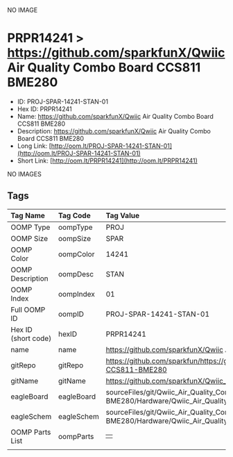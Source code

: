 


  
NO IMAGE  
# PRPR14241 > https://github.com/sparkfunX/Qwiic Air Quality Combo Board CCS811 BME280

- ID: PROJ-SPAR-14241-STAN-01
- Hex ID: PRPR14241
- Name: https://github.com/sparkfunX/Qwiic Air Quality Combo Board CCS811 BME280
- Description: https://github.com/sparkfunX/Qwiic Air Quality Combo Board CCS811 BME280
- Long Link: [http://oom.lt/PROJ-SPAR-14241-STAN-01](http://oom.lt/PROJ-SPAR-14241-STAN-01)
- Short Link: [http://oom.lt/PRPR14241](http://oom.lt/PRPR14241)
  
NO IMAGES  
## Tags
  

|Tag Name|Tag Code|Tag Value|
| :--- | :--- | :--- |
|OOMP Type|oompType|PROJ|
|OOMP Size|oompSize|SPAR|
|OOMP Color|oompColor|14241|
|OOMP Description|oompDesc|STAN|
|OOMP Index|oompIndex|01|
|Full OOMP ID|oompID|PROJ-SPAR-14241-STAN-01|
|Hex ID (short code)|hexID|PRPR14241|
|name|name|https://github.com/sparkfunX/Qwiic Air Quality Combo Board CCS811 BME280|
|gitRepo|gitRepo|https://github.com/sparkfun/https://github.com/sparkfunX/Qwiic_Air_Quality_Combo_Board-CCS811-BME280|
|gitName|gitName|https://github.com/sparkfunX/Qwiic_Air_Quality_Combo_Board-CCS811-BME280|
|eagleBoard|eagleBoard|sourceFiles/git/Qwiic_Air_Quality_Combo_Board-CCS811-BME280/Hardware/Qwiic_Air_Quality_Combo_Board-CCS811-BME280.brd|
|eagleSchem|eagleSchem|sourceFiles/git/Qwiic_Air_Quality_Combo_Board-CCS811-BME280/Hardware/Qwiic_Air_Quality_Combo_Board-CCS811-BME280.sch|
|OOMP Parts List|oompParts|<table><tr><td></td></tr></table>|
||||
